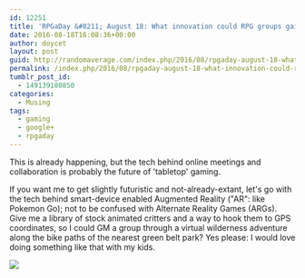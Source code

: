 ```yaml
---
id: 12251
title: 'RPGaDay &#8211; August 18: What innovation could RPG groups gain the most benefit from?'
date: 2016-08-18T16:08:36+00:00
author: doycet
layout: post
guid: http://randomaverage.com/index.php/2016/08/rpgaday-august-18-what-innovation-could-rpg-groups-gain-the-most-benefit-from/
permalink: /index.php/2016/08/rpgaday-august-18-what-innovation-could-rpg-groups-gain-the-most-benefit-from/
tumblr_post_id:
  - 149139180850
categories:
  - Musing
tags:
  - gaming
  - google+
  - rpgaday
---
```

This is already happening, but the tech behind online meetings and collaboration is probably the future of 'tabletop' gaming.

If you want me to get slightly futuristic and not-already-extant, let's go with the tech behind smart-device enabled Augmented Reality ("AR": like Pokemon Go); not to be confused with Alternate Reality Games (ARGs). Give me a library of stock animated critters and a way to hook them to GPS coordinates, so I could GM a group through a virtual wilderness adventure along the bike paths of the nearest green belt park? Yes please: I would love doing something like that with my kids.

<div>
  <a href='https://plus.google.com/photos/105138568577624786912/albums/6320201141509000449/6320201141015316322'><img src='https://lh3.googleusercontent.com/-s5QqqlDDa3A/V7Xdc688h2I/AAAAAAABApE/SSg7N-BbWb8ufjcfrJLGJ50bRbAwKz0eACJoC/rpg-a-day.jpg?imgmax=550' /></a>
</div>

<div>
  <a href='' style='width:50px;height:50px;display:inline-block;background-size:cover;background-image:url("");'></a> 
</div>